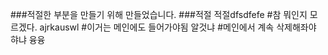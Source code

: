 ###적절한 부분을 만들기 위해 만들었습니다.
###적절 적절dfsdfefe
#참 뭐인지 모르겠다.
ajrkauswl
#이거는 메인에도 들어가야됨 알것냐
#메인에서 계속 삭제해좌야 햐냐 융융